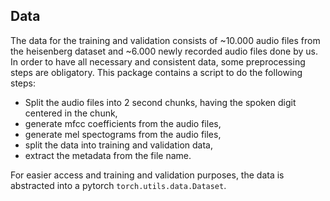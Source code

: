 ## Data

The data for the training and validation consists of ~10.000 audio files from the heisenberg dataset and ~6.000 newly recorded audio files done by us. In order to have all necessary and consistent data, some preprocessing steps are obligatory. This package contains a script to do the following steps:

- Split the audio files into 2 second chunks, having the spoken digit centered in the chunk,
- generate mfcc coefficients from the audio files,
- generate mel spectograms from the audio files,
- split the data into training and validation data,
- extract the metadata from the file name.

For easier access and training and validation purposes, the data is abstracted into a pytorch `torch.utils.data.Dataset`.
